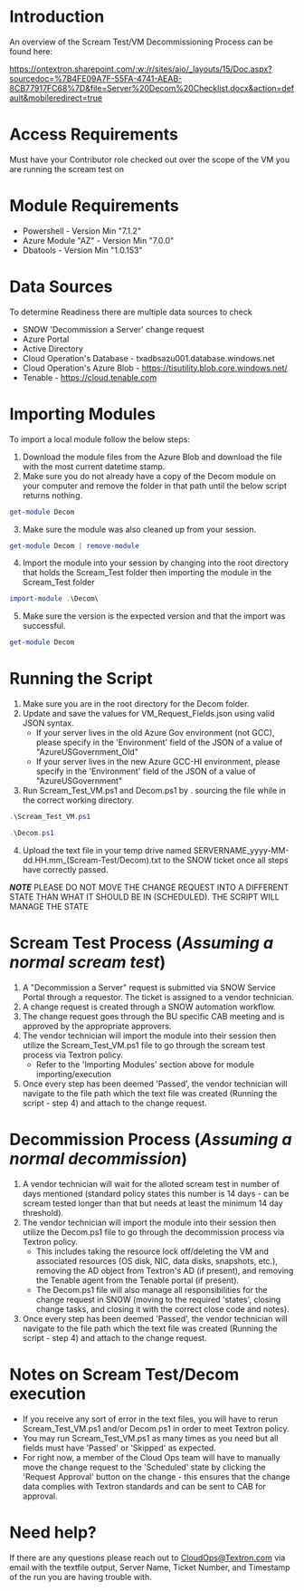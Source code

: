 # Introduction 
An overview of the Scream Test/VM Decommissioning Process can be found here:

https://ontextron.sharepoint.com/:w:/r/sites/aio/_layouts/15/Doc.aspx?sourcedoc=%7B4FE09A7F-55FA-4741-AEAB-8CB77917FC68%7D&file=Server%20Decom%20Checklist.docx&action=default&mobileredirect=true

# Access Requirements
Must have your Contributor role checked out over the scope of the VM you are running the scream test on

# Module Requirements
* Powershell - Version Min "7.1.2"
* Azure Module "AZ" - Version Min "7.0.0"
* Dbatools - Version Min "1.0.153"

# Data Sources
To determine Readiness there are multiple data sources to check 
* SNOW 'Decommission a Server' change request
* Azure Portal
* Active Directory
* Cloud Operation's Database - txadbsazu001.database.windows.net
* Cloud Operation's Azure Blob - https://tisutility.blob.core.windows.net/
* Tenable - https://cloud.tenable.com

# Importing Modules
To import a local module follow the below steps: 
1. Download the module files from the Azure Blob and download the file with the most current datetime stamp.
2. Make sure you do not already have a copy of the Decom module on your computer and remove the folder in that path until the below script returns nothing.
```powershell
get-module Decom
```
3. Make sure the module was also cleaned up from your session.
```powershell
get-module Decom | remove-module
```
4. Import the module into your session by changing into the root directory that holds the Scream_Test folder then importing the module in the Scream_Test folder
```powershell
import-module .\Decom\
```
5. Make sure the version is the expected version and that the import was successful.
```powershell
get-module Decom
```

# Running the Script
1. Make sure you are in the root directory for the Decom folder.
2. Update and save the values for VM_Request_Fields.json using valid JSON syntax. 
    - If your server lives in the old Azure Gov environment (not GCC), please specify in the 'Environment' field of the JSON of a value of "AzureUSGovernment_Old"
    - If your server lives in the new Azure GCC-HI environment, please specify in the 'Environment' field of the JSON of a value of "AzureUSGovernment"
3. Run Scream_Test_VM.ps1 and Decom.ps1 by . sourcing the file while in the correct working directory.

```powershell
.\Scream_Test_VM.ps1
```

```powershell
.\Decom.ps1
```
4. Upload the text file in your temp drive named SERVERNAME_yyyy-MM-dd.HH.mm_(Scream-Test/Decom).txt to the SNOW ticket once all steps have correctly passed. 

***NOTE*** PLEASE DO NOT MOVE THE CHANGE REQUEST INTO A DIFFERENT STATE THAN WHAT IT SHOULD BE IN (SCHEDULED). THE SCRIPT WILL MANAGE THE STATE

# Scream Test Process (*Assuming a normal scream test*)
1. A "Decommission a Server" request is submitted via SNOW Service Portal through a requestor. The ticket is assigned to a vendor technician.
2. A change request is created through a SNOW automation workflow. 
3. The change request goes through the BU specific CAB meeting and is approved by the appropriate approvers. 
4. The vendor technician will import the module into their session then utilize the Scream_Test_VM.ps1 file to go through the scream test process via Textron policy.
    - Refer to the 'Importing Modules' section above for module importing/execution
5. Once every step has been deemed 'Passed', the vendor technician will navigate to the file path which the text file was created (Running the script - step 4)
and attach to the change request.

# Decommission Process (*Assuming a normal decommission*)
1. A vendor technician will wait for the alloted scream test in number of days mentioned (standard policy states this number is 14 days - can be scream tested longer than that but needs at least the minimum 14 day threshold).
2. The vendor technician will import the module into their session then utilize the Decom.ps1 file to go through the decommission process via Textron policy.
    - This includes taking the resource lock off/deleting the VM and associated resources (OS disk, NIC, data disks, snapshots, etc.), removing the AD object from Textron's AD (if present), and removing the Tenable agent from the Tenable portal (if present).
    - The Decom.ps1 file will also manage all responsibilities for the change request in SNOW (moving to the required 'states', closing change tasks, and closing it with the correct close code and notes).
3. Once every step has been deemed 'Passed', the vendor technician will navigate to the file path which the text file was created (Running the script - step 4)
and attach to the change request.

# Notes on Scream Test/Decom execution
* If you receive any sort of error in the text files, you will have to rerun Scream_Test_VM.ps1 and/or Decom.ps1 in order to meet Textron policy.
* You may run Scream_Test_VM.ps1 as many times as you need but all fields must have 'Passed' or 'Skipped' as expected.
* For right now, a member of the Cloud Ops team will have to manually move the change request to the 'Scheduled' state by clicking the 'Request Approval' button on the change - this ensures that the change data complies with Textron standards and can be sent to CAB for approval. 


# Need help?
If there are any questions please reach out to CloudOps@Textron.com via email with the textfile output, Server Name, Ticket Number, and Timestamp of the run you are having trouble with. 

